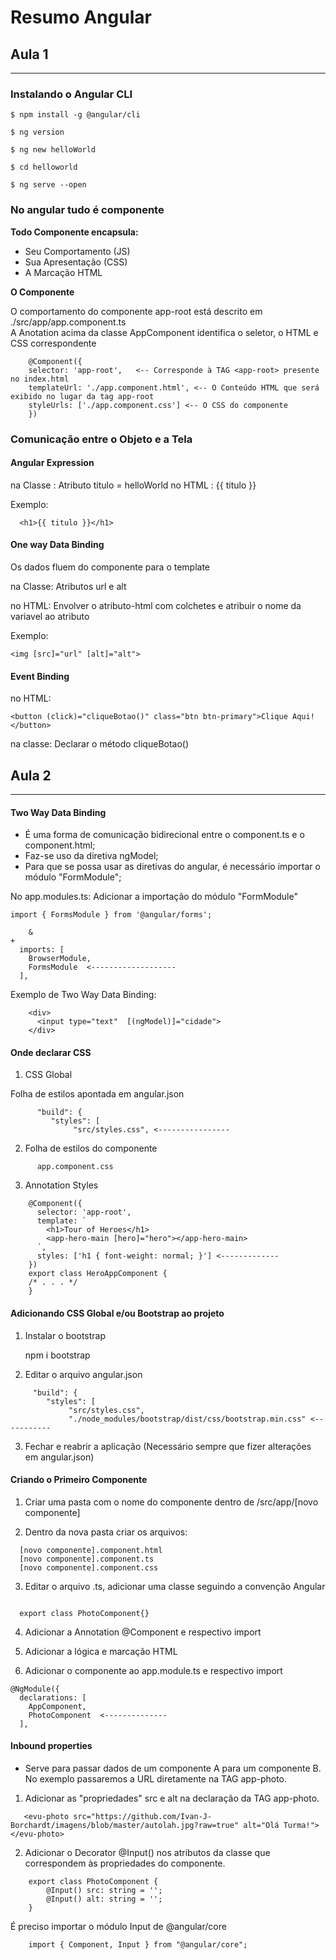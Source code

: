 # Resumo Angular 
## Aula 1
---

### Instalando o Angular CLI
~~~
$ npm install -g @angular/cli

$ ng version 

$ ng new helloWorld

$ cd helloworld

$ ng serve --open 
~~~

### No angular tudo é componente
  **Todo Componente encapsula:**
  - Seu Comportamento (JS)
  - Sua Apresentação (CSS)
  - A Marcação HTML 


  **O Componente <app-root>**

   O comportamento do componente app-root está descrito em ./src/app/app.component.ts   
   A Anotation acima da classe AppComponent identifica o seletor, o HTML e CSS correspondente 
~~~
    @Component({
    selector: 'app-root',   <-- Corresponde à TAG <app-root> presente no index.html 
    templateUrl: './app.component.html', <-- O Conteúdo HTML que será exibido no lugar da tag app-root 
    styleUrls: ['./app.component.css'] <-- O CSS do componente
    })

~~~

### Comunicação entre o Objeto e a Tela

#### **Angular Expression** 
 
 na Classe : Atributo titulo = helloWorld
 no HTML : {{ titulo }}

 Exemplo:
~~~
  <h1>{{ titulo }}</h1>
~~~
 #### **One way Data Binding** 

 Os dados fluem do componente para o template 

 na Classe: Atributos url e alt 
  
 no HTML: Envolver o atributo-html com colchetes e atribuir o nome da variavel ao atributo 

 Exemplo: 
 ~~~
<img [src]="url" [alt]="alt">
 ~~~


#### **Event Binding**

no HTML: 
~~~
<button (click)="cliqueBotao()" class="btn btn-primary">Clique Aqui!</button>
~~~

na classe: Declarar o método cliqueBotao()

## Aula 2
--- 

#### **Two Way Data Binding**

- É uma forma de comunicação bidirecional entre o component.ts e o component.html; 
- Faz-se uso da diretiva ngModel; 
- Para que se possa usar as diretivas do angular, é necessário importar o módulo "FormModule"; 

No app.modules.ts: Adicionar a importação do módulo "FormModule"
~~~
import { FormsModule } from '@angular/forms';

    &
+
  imports: [
    BrowserModule, 
    FormsModule  <-------------------
  ],
~~~

Exemplo de Two Way Data Binding: 

~~~
    <div>
      <input type="text"  [(ngModel)]="cidade">
    </div>
~~~


#### **Onde declarar CSS**

1. CSS Global 

  Folha de estilos apontada em angular.json 

~~~
      "build": {
         "styles": [
              "src/styles.css", <----------------
~~~

2. Folha de estilos do componente 

~~~
      app.component.css 
~~~

3. Annotation Styles 

~~~
    @Component({
      selector: 'app-root',
      template: `
        <h1>Tour of Heroes</h1>
        <app-hero-main [hero]="hero"></app-hero-main>
      `,
      styles: ['h1 { font-weight: normal; }'] <-------------
    })
    export class HeroAppComponent {
    /* . . . */
    }
~~~


#### **Adicionando CSS Global e/ou Bootstrap ao projeto** 

1. Instalar o bootstrap 

    npm i bootstrap


2. Editar o arquivo angular.json 

 ~~~
      "build": {
         "styles": [
              "src/styles.css", 
              "./node_modules/bootstrap/dist/css/bootstrap.min.css" <-----------
 ~~~

 3. Fechar e reabrir a aplicação (Necessário sempre que fizer alterações em angular.json)

 
#### **Criando o Primeiro Componente**

1. Criar uma pasta com o nome do componente dentro de /src/app/[novo componente]

2. Dentro da nova pasta criar os arquivos: 
~~~
  [novo componente].component.html
  [novo componente].component.ts 
  [novo componente].component.css
~~~

3. Editar o arquivo .ts, adicionar uma classe seguindo a convenção Angular

~~~

  export class PhotoComponent{}

~~~

4. Adicionar a Annotation @Component e respectivo import 

5. Adicionar a lógica e marcação HTML 

6. Adicionar o componente ao app.module.ts e respectivo import 

~~~
@NgModule({
  declarations: [
    AppComponent, 
    PhotoComponent  <--------------
  ],
~~~

#### **Inbound properties**

- Serve para passar dados de um componente A para um componente B. No exemplo 
passaremos a URL diretamente na TAG app-photo. 

1. Adicionar as "propriedades" src e alt na declaração da TAG app-photo.

~~~
   <evu-photo src="https://github.com/Ivan-J-Borchardt/imagens/blob/master/autolah.jpg?raw=true" alt="Olá Turma!"></evu-photo>
~~~

2. Adicionar o Decorator @Input() nos atributos da classe que correspondem às propriedades do componente.   
   
~~~
    export class PhotoComponent {
        @Input() src: string = '';
        @Input() alt: string = '';
    }
~~~
  É preciso importar o módulo Input de @angular/core
~~~
    import { Component, Input } from "@angular/core";
~~~
